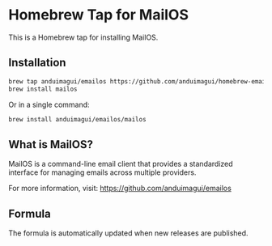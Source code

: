 # Homebrew Tap for MailOS

This is a Homebrew tap for installing MailOS.

## Installation

```bash
brew tap anduimagui/emailos https://github.com/anduimagui/homebrew-emailos
brew install mailos
```

Or in a single command:

```bash
brew install anduimagui/emailos/mailos
```

## What is MailOS?

MailOS is a command-line email client that provides a standardized interface for managing emails across multiple providers.

For more information, visit: https://github.com/anduimagui/emailos

## Formula

The formula is automatically updated when new releases are published.